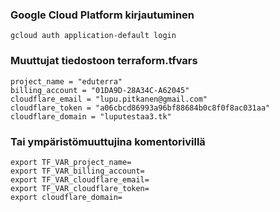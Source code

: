### Google Cloud Platform kirjautuminen

```
gcloud auth application-default login
```

### Muuttujat tiedostoon terraform.tfvars

```
project_name = "eduterra"
billing_account = "01DA9D-28A34C-A62045"
cloudflare_email = "lupu.pitkanen@gmail.com"
cloudflare_token = "a06cbcd86993a96bf88684b0c8f0f8ac031aa"
cloudflare_domain = "luputestaa3.tk"
```

### Tai ympäristömuuttujina komentorivillä

```
export TF_VAR_project_name=
export TF_VAR_billing_account=
export TF_VAR_cloudflare_email=
export TF_VAR_cloudflare_token=
export cloudflare_domain=
```
